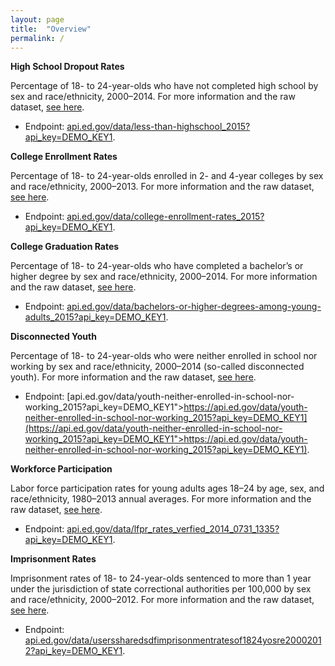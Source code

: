 ```yaml
---
layout: page
title:  "Overview"
permalink: /
---
```


<b>High School Dropout Rates</b>

Percentage of 18- to 24-year-olds who have not completed high school by sex and race/ethnicity, 2000–2014. For more information and the raw dataset, <a href="http://www2.ed.gov/rschstat/statistics/surveys/mbk/index.html">see here</a>.

* Endpoint: [api.ed.gov/data/less-than-highschool_2015?api_key=DEMO_KEY1](https://api.ed.gov/data/less-than-highschool_2015?api_key=DEMO_KEY1).  

<b>College Enrollment Rates</b>

Percentage of 18- to 24-year-olds enrolled in 2- and 4-year colleges by sex and race/ethnicity, 2000–2013. For more information and the raw dataset, <a href="http://www2.ed.gov/rschstat/statistics/surveys/mbk/index.html">see here</a>.

* Endpoint: [api.ed.gov/data/college-enrollment-rates_2015?api_key=DEMO_KEY1](https://api.ed.gov/data/college-enrollment-rates_2015?api_key=DEMO_KEY1).

<b>College Graduation Rates</b>

Percentage of 18- to 24-year-olds who have completed a bachelor’s or higher degree by sex and race/ethnicity, 2000–2014. For more information and the raw dataset, <a href="http://www2.ed.gov/rschstat/statistics/surveys/mbk/index.html">see here</a>.

* Endpoint: [api.ed.gov/data/bachelors-or-higher-degrees-among-young-adults_2015?api_key=DEMO_KEY1](https://api.ed.gov/data/bachelors-or-higher-degrees-among-young-adults_2015?api_key=DEMO_KEY1).   

<b>Disconnected Youth</b>

Percentage of 18- to 24-year-olds who were neither enrolled in school nor working by sex and race/ethnicity, 2000–2014 (so-called disconnected youth). For more information and the raw dataset, <a href="http://www2.ed.gov/rschstat/statistics/surveys/mbk/index.html">see here</a>.

* Endpoint: [api.ed.gov/data/youth-neither-enrolled-in-school-nor-working_2015?api_key=DEMO_KEY1">https://api.ed.gov/data/youth-neither-enrolled-in-school-nor-working_2015?api_key=DEMO_KEY1](https://api.ed.gov/data/youth-neither-enrolled-in-school-nor-working_2015?api_key=DEMO_KEY1">https://api.ed.gov/data/youth-neither-enrolled-in-school-nor-working_2015?api_key=DEMO_KEY1).

<b>Workforce Participation</b>

Labor force participation rates for young adults ages 18–24 by age, sex, and race/ethnicity, 1980–2013 annual averages. For more information and the raw dataset, <a href="http://www2.ed.gov/rschstat/statistics/surveys/mbk/index.html">see here</a>.

* Endpoint: [api.ed.gov/data/lfpr_rates_verfied_2014_0731_1335?api_key=DEMO_KEY1](https://api.ed.gov/data/lfpr_rates_verfied_2014_0731_1335?api_key=DEMO_KEY1).

<b>Imprisonment Rates</b>

Imprisonment rates of 18- to 24-year-olds sentenced to more than 1 year under the jurisdiction of state correctional authorities per 100,000 by sex and race/ethnicity, 2000–2012. For more information and the raw dataset, <a href="http://www2.ed.gov/rschstat/statistics/surveys/mbk/index.html">see here</a>.

* Endpoint: [api.ed.gov/data/userssharedsdfimprisonmentratesof1824yosre20002012?api_key=DEMO_KEY1](https://api.ed.gov/data/userssharedsdfimprisonmentratesof1824yosre20002012?api_key=DEMO_KEY1).
